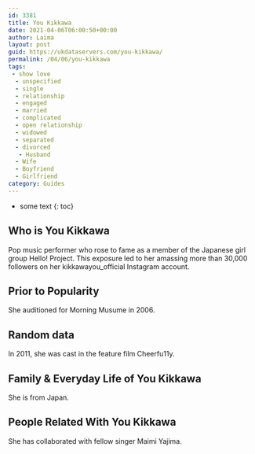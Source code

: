 ```yaml
---
id: 3381
title: You Kikkawa
date: 2021-04-06T06:00:50+00:00
author: Laima
layout: post
guid: https://ukdataservers.com/you-kikkawa/
permalink: /04/06/you-kikkawa
tags:
 - show love
  - unspecified
  - single
  - relationship
  - engaged
  - married
  - complicated
  - open relationship
  - widowed
  - separated
  - divorced
   - Husband
  - Wife
  - Boyfriend
  - Girlfriend
category: Guides
---
```


* some text
{: toc}


## Who is You Kikkawa
                  
                  
                  
Pop music performer who rose to fame as a member of the Japanese girl group Hello! Project. This exposure led to her amassing more than 30,000 followers on her kikkawayou_official Instagram account.
                  
              
            
              
            
                
                
                
## Prior to Popularity
                  
                  
                  
She auditioned for Morning Musume in 2006.
                  
              
            
              
            
                
                
                
## Random data
                  
                  
                  
In 2011, she was cast in the feature film Cheerfu11y.
                  
              
            
              
            
                
                
                
## Family & Everyday Life of You Kikkawa
                  
                  
                  
She is from Japan.
                  
              
            
              
            
                
                
                
## People Related With You Kikkawa
                  
                  
                  
She has collaborated with fellow singer Maimi Yajima.
                  
              
            
              
            
                
              
            
              
              
            
            
              
            
          
          
          